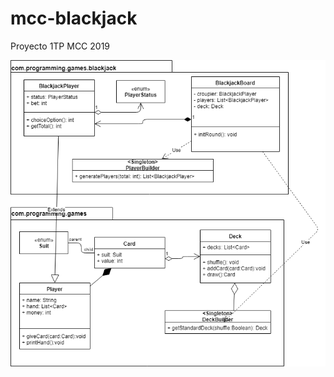 # mcc-blackjack
Proyecto 1TP MCC 2019

![alt text](https://raw.githubusercontent.com/mplata/mcc-blackjack/master/uml_blackjack.png)
